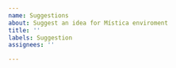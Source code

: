 ```yaml
---
name: Suggestions
about: Suggest an idea for Mística enviroment
title: ''
labels: Suggestion
assignees: ''

---
```

<!-- _English or spanish is ok._ -->

